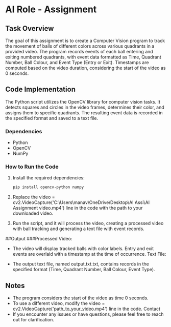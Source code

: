 # AI Role - Assignment

## Task Overview

The goal of this assignment is to create a Computer Vision program to track the movement of balls of different colors across various quadrants in a provided video. The program records events of each ball entering and exiting numbered quadrants, with event data formatted as Time, Quadrant Number, Ball Colour, and Event Type (Entry or Exit). Timestamps are computed based on the video duration, considering the start of the video as 0 seconds.

## Code Implementation

The Python script utilizes the OpenCV library for computer vision tasks. It detects squares and circles in the video frames, determines their color, and assigns them to specific quadrants. The resulting event data is recorded in the specified format and saved to a text file.

### Dependencies

- Python
- OpenCV
- NumPy

### How to Run the Code

1. Install the required dependencies:
   ```bash
   pip install opencv-python numpy
3. Replace the video = cv2.VideoCapture('C:\\Users\\manav\\OneDrive\\Desktop\\AI Assi\\AI Assignment video.mp4') line in the code with the path to your downloaded video.

4. Run the script, and it will process the video, creating a processed video with ball tracking and generating a text file with event records.

##Output
###Processed Video:
- The video will display tracked balls with color labels.
Entry and exit events are overlaid with a timestamp at the time of occurrence.
Text File:

- The output text file, named output.txt.txt, contains records in the specified format (Time, Quadrant Number, Ball Colour, Event Type).
## Notes
- The program considers the start of the video as time 0 seconds.
- To use a different video, modify the video = cv2.VideoCapture('path_to_your_video.mp4') line in the code.
Contact
- If you encounter any issues or have questions, please feel free to reach out for clarification.
